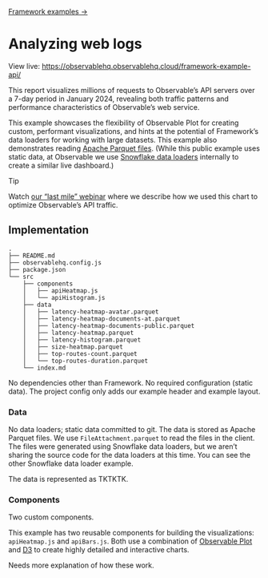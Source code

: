 [Framework examples →](../)

# Analyzing web logs

View live: <https://observablehq.observablehq.cloud/framework-example-api/>

This report visualizes millions of requests to Observable’s API servers over a 7-day period in January 2024, revealing both traffic patterns and performance characteristics of Observable’s web service.

This example showcases the flexibility of Observable Plot for creating custom, performant visualizations, and hints at the potential of Framework’s data loaders for working with large datasets. This example also demonstrates reading [Apache Parquet files](https://observablehq.com/framework/lib/arrow). (While this public example uses static data, at Observable we use [Snowflake data loaders](https://observablehq.observablehq.cloud/framework-example-loader-snowflake/) internally to create a similar live dashboard.)

> [!TIP]
> Watch [our “last mile” webinar](https://www.youtube.com/watch?v=n5gFBQTClxc&t=696s) where we describe how we used this chart to optimize Observable’s API traffic.

## Implementation

```
.
├── README.md
├── observablehq.config.js
├── package.json
└── src
    ├── components
    │   ├── apiHeatmap.js
    │   └── apiHistogram.js
    ├── data
    │   ├── latency-heatmap-avatar.parquet
    │   ├── latency-heatmap-documents-at.parquet
    │   ├── latency-heatmap-documents-public.parquet
    │   ├── latency-heatmap.parquet
    │   ├── latency-histogram.parquet
    │   ├── size-heatmap.parquet
    │   ├── top-routes-count.parquet
    │   └── top-routes-duration.parquet
    └── index.md
```

No dependencies other than Framework. No required configuration (static data). The project config only adds our example header and example layout.

### Data

No data loaders; static data committed to git. The data is stored as Apache Parquet files. We use `FileAttachment.parquet` to read the files in the client. The files were generated using Snowflake data loaders, but we aren’t sharing the source code for the data loaders at this time. You can see the other Snowflake data loader example.

The data is represented as TKTKTK.

### Components

Two custom components.

This example has two reusable components for building the visualizations: `apiHeatmap.js` and `apiBars.js`. Both use a combination of [Observable Plot](https://observablehq.com/plot/) and [D3](https://d3js.org/) to create highly detailed and interactive charts.

Needs more explanation of how these work.
